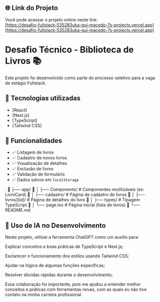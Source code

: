 ## 🌐 Link do Projeto

Você pode acessar o projeto online neste link:  
[https://desafio-fullstack-535283uka-gui-macedo-7s-projects.vercel.app](https://desafio-fullstack-535283uka-gui-macedo-7s-projects.vercel.app)

# Desafio Técnico - Biblioteca de Livros 📚

Este projeto foi desenvolvido como parte do processo seletivo para a vaga de estágio Fullstack.

## 🚀 Tecnologias utilizadas

- [React]
- [Next.js]
- [TypeScript]
- [Tailwind CSS]

## 📄 Funcionalidades

- ✅ Listagem de livros
- ✅ Cadastro de novos livros
- ✅ Visualização de detalhes
- ✅ Exclusão de livros
- ✅ Validação de formulário
- ✅ Dados salvos em `localStorage`

.
📁 ├── app/
📁 │   ├── Components/       # Componentes reutilizáveis (ex: LivroCard)
📁 │   ├── cadastro/         # Página de cadastro de livros
📁 │   ├── livros/[id]/      # Página de detalhes do livro
📁 │   ├── types/            # Tipagem TypeScript
📄 │   └── page.tsx          # Página inicial (lista de livros)
📄 └── README.md


## 🤖 Uso de IA no Desenvolvimento

Neste projeto, utilizei a ferramenta ChatGPT como um auxílio para:

Explicar conceitos e boas práticas de TypeScript e Next.js;

Esclarecer o funcionamento dos estilos usando Tailwind CSS;

Ajudar na lógica de algumas funções específicas;

Resolver dúvidas rápidas durante o desenvolvimento;

Essa colaboração foi importante, pois me ajudou a entender melhor conceitos e práticas com ferramentas novas, com as quais eu não tive contato na minha carreira profissional.
